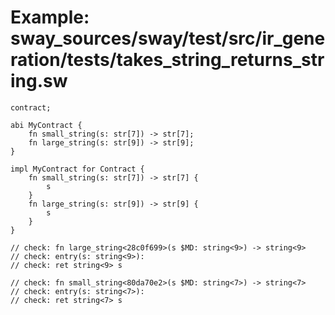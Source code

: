 # Example: sway_sources/sway/test/src/ir_generation/tests/takes_string_returns_string.sw

```sway
contract;

abi MyContract {
    fn small_string(s: str[7]) -> str[7];
    fn large_string(s: str[9]) -> str[9];
}

impl MyContract for Contract {
    fn small_string(s: str[7]) -> str[7] {
        s
    }
    fn large_string(s: str[9]) -> str[9] {
        s
    }
}

// check: fn large_string<28c0f699>(s $MD: string<9>) -> string<9>
// check: entry(s: string<9>):
// check: ret string<9> s

// check: fn small_string<80da70e2>(s $MD: string<7>) -> string<7>
// check: entry(s: string<7>):
// check: ret string<7> s

```
